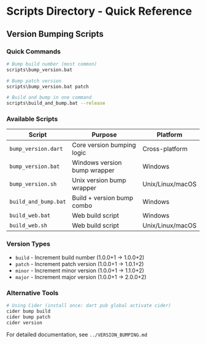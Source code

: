 # Scripts Directory - Quick Reference

## Version Bumping Scripts

### Quick Commands
```bash
# Bump build number (most common)
scripts\bump_version.bat

# Bump patch version
scripts\bump_version.bat patch

# Build and bump in one command
scripts\build_and_bump.bat --release
```

### Available Scripts

| Script | Purpose | Platform |
|--------|---------|----------|
| `bump_version.dart` | Core version bumping logic | Cross-platform |
| `bump_version.bat` | Windows version bump wrapper | Windows |
| `bump_version.sh` | Unix version bump wrapper | Unix/Linux/macOS |
| `build_and_bump.bat` | Build + version bump combo | Windows |
| `build_web.bat` | Web build script | Windows |
| `build_web.sh` | Web build script | Unix/Linux/macOS |

### Version Types
- `build` - Increment build number (1.0.0+1 → 1.0.0+2)
- `patch` - Increment patch version (1.0.0+1 → 1.0.1+2)
- `minor` - Increment minor version (1.0.0+1 → 1.1.0+2)
- `major` - Increment major version (1.0.0+1 → 2.0.0+2)

### Alternative Tools
```bash
# Using Cider (install once: dart pub global activate cider)
cider bump build
cider bump patch
cider version
```

For detailed documentation, see `../VERSION_BUMPING.md` 